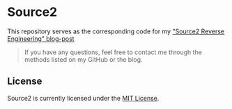 # Source2

This repository serves as the corresponding code for my ["Source2 Reverse Engineering" blog-post](https://justcabbage.github.io/posts/source2-re/)

> If you have any questions, feel free to contact me through the methods listed on my GitHub or the blog.

## License

Source2 is currently licensed under the [MIT License](https://github.com/JustCabbage/Source2/blob/master/LICENSE).
